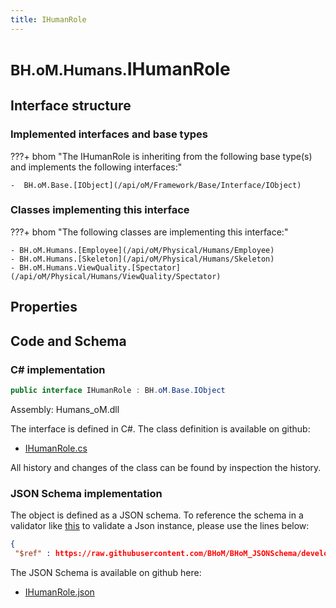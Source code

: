 ```yaml
---
title: IHumanRole
---
```


# <small>BH.oM.Humans.</small>**IHumanRole**



## Interface structure

### Implemented interfaces and base types

???+ bhom "The IHumanRole is inheriting from the following base type(s) and implements the following interfaces:"

    -  BH.oM.Base.[IObject](/api/oM/Framework/Base/Interface/IObject)


### Classes implementing this interface

???+ bhom "The following classes are implementing this interface:"

    - BH.oM.Humans.[Employee](/api/oM/Physical/Humans/Employee)
    - BH.oM.Humans.[Skeleton](/api/oM/Physical/Humans/Skeleton)
    - BH.oM.Humans.ViewQuality.[Spectator](/api/oM/Physical/Humans/ViewQuality/Spectator)


## Properties

## Code and Schema

### C# implementation

``` C# title="C#"
public interface IHumanRole : BH.oM.Base.IObject
```

Assembly: Humans_oM.dll

The interface is defined in C#. The class definition is available on github:

- [IHumanRole.cs](https://github.com/BHoM/BHoM/blob/develop/Humans_oM/Interfaces\IHumanRole.cs)

All history and changes of the class can be found by inspection the history.
### JSON Schema implementation

The object is defined as a JSON schema. To reference the schema in a validator like [this](https://www.jsonschemavalidator.net/) to validate a Json instance, please use the lines below:

``` json title="JSON Schema"
{
 "$ref" : https://raw.githubusercontent.com/BHoM/BHoM_JSONSchema/develop/Humans_oM/IHumanRole.json}
```

The JSON Schema is available on github here:

- [IHumanRole.json](https://github.com/BHoM/BHoM_JSONSchema/blob/develop/Humans_oM/IHumanRole.json)
